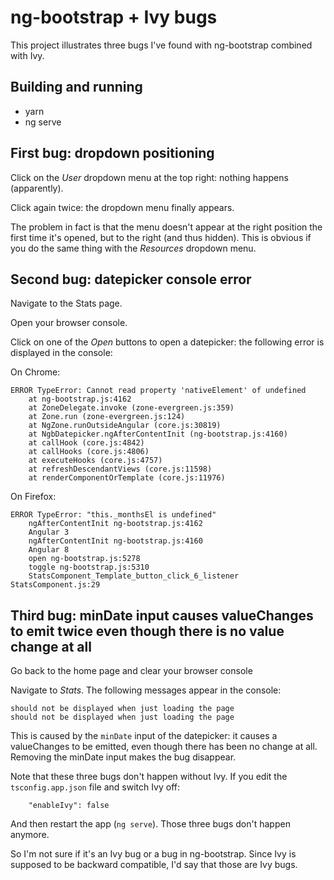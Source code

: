 # ng-bootstrap + Ivy bugs

This project illustrates three bugs I've found with ng-bootstrap combined with Ivy.

## Building and running

 - yarn
 - ng serve

## First bug: dropdown positioning

Click on the *User* dropdown menu at the top right: nothing happens (apparently). 

Click again twice: the dropdown menu finally appears. 

The problem in fact is that the menu doesn't appear at the right position the first time it's opened, but to the right (and thus hidden). This is obvious if you do the same thing with the *Resources* dropdown menu.
 
## Second bug: datepicker console error

Navigate to the Stats page.

Open your browser console.

Click on one of the *Open* buttons to open a datepicker: the following error is displayed in the console:

On Chrome:

```
ERROR TypeError: Cannot read property 'nativeElement' of undefined
    at ng-bootstrap.js:4162
    at ZoneDelegate.invoke (zone-evergreen.js:359)
    at Zone.run (zone-evergreen.js:124)
    at NgZone.runOutsideAngular (core.js:30819)
    at NgbDatepicker.ngAfterContentInit (ng-bootstrap.js:4160)
    at callHook (core.js:4842)
    at callHooks (core.js:4806)
    at executeHooks (core.js:4757)
    at refreshDescendantViews (core.js:11598)
    at renderComponentOrTemplate (core.js:11976)
```

On Firefox:

```
ERROR TypeError: "this._monthsEl is undefined"
    ngAfterContentInit ng-bootstrap.js:4162
    Angular 3
    ngAfterContentInit ng-bootstrap.js:4160
    Angular 8
    open ng-bootstrap.js:5278
    toggle ng-bootstrap.js:5310
    StatsComponent_Template_button_click_6_listener StatsComponent.js:29
```

## Third bug: minDate input causes valueChanges to emit twice even though there is no value change at all

Go back to the home page and clear your browser console

Navigate to *Stats*. The following messages appear in the console:

```
should not be displayed when just loading the page
should not be displayed when just loading the page
```

This is caused by the `minDate` input of the datepicker: it causes a valueChanges to be emitted, even though there has been no change at all. Removing the minDate input makes the bug disappear.

Note that these three bugs don't happen without Ivy. If you edit the `tsconfig.app.json` file and switch Ivy off:

```
    "enableIvy": false
```

And then restart the app (`ng serve`). Those three bugs don't happen anymore.

So I'm not sure if it's an Ivy bug or a bug in ng-bootstrap. Since Ivy is supposed to be backward compatible, I'd say that those are Ivy bugs.

